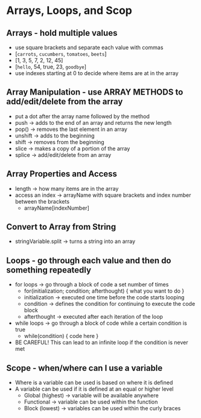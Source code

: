 # Arrays, Loops, and Scop

## Arrays - hold multiple values

- use square brackets and separate each value with commas
- [`carrots`, `cucumbers`, `tomatoes`, `beets`]
- [1, 3, 5, 7, 2, 12, 45]
- [`hello`, 54, true, 23, `goodbye`]
- use indexes starting at 0 to decide where items are at in the array

## Array Manipulation - use ARRAY METHODS to add/edit/delete from the array

- put a dot after the array name followed by the method
- push -> adds to the end of an array and returns the new length
- pop() -> removes the last element in an array
- unshift -> adds to the beginning
- shift -> removes from the beginning
- slice -> makes a copy of a portion of the array
- splice -> add/edit/delete from an array

## Array Properties and Access

- length -> how many items are in the array
- access an index -> arrayName with square brackets and index number between the brackets
  - arrayName[indexNumber]

## Convert to Array from String

- stringVariable.split -> turns a string into an array

## Loops - go through each value and then do something repeatedly

- for loops -> go through a block of code a set number of times
  - for(initialization; condition; afterthought) { what you want to do }
  - initialization -> executed one time before the code starts looping
  - condition -> defines the condition for continuing to execute the code block
  - afterthought -> executed after each iteration of the loop
- while loops -> go through a block of code while a certain condition is true
  - while(condition) { code here }
- BE CAREFUL! This can lead to an infinite loop if the condition is never met

## Scope - when/where can I use a variable

- Where is a variable can be used is based on where it is defined
- A variable can be used if it is defined at an equal or higher level
  - Global (highest) -> variable will be available anywhere
  - Functional -> variable can be used within the function
  - Block (lowest) -> variables can be used within the curly braces

